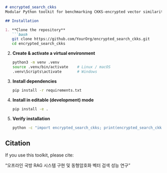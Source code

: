 ````markdown
# encrypted_search_ckks  
Modular Python toolkit for benchmarking CKKS-encrypted vector similarity search with TenSEAL and SentenceTransformers  

## Installation

1. **Clone the repository**  
   ```bash
   git clone https://github.com/YourOrg/encrypted_search_ckks.git
   cd encrypted_search_ckks
````

2. **Create & activate a virtual environment**

   ```bash
   python3 -m venv .venv
   source .venv/bin/activate    # Linux / macOS
   .venv\Scripts\activate       # Windows
   ```

3. **Install dependencies**

   ```bash
   pip install -r requirements.txt
   ```

4. **Install in editable (development) mode**

   ```bash
   pip install -e .
   ```

5. **Verify installation**

   ```bash
   python -c "import encrypted_search_ckks; print(encrypted_search_ckks.__version__)"
   ```

## Citation

If you use this toolkit, please cite:

“오프라인 국방 RAG 시스템 구현 및 동형암호화 벡터 검색 성능 연구”

```
```
